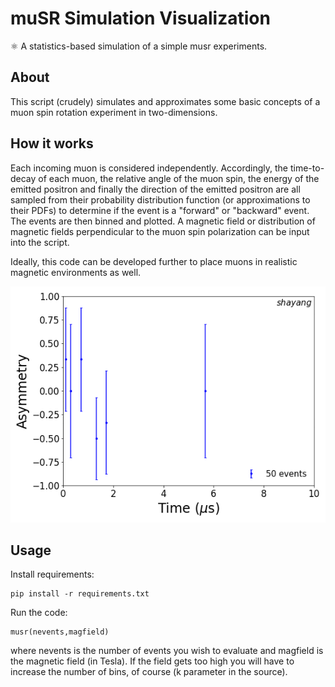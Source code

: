 # muSR Simulation Visualization 
⚛️ A statistics-based simulation of a simple musr experiments.


## About

This script (crudely) simulates and approximates some basic concepts of a muon spin rotation experiment in two-dimensions. 

## How it works

Each incoming muon is considered independently. Accordingly, the time-to-decay of each muon, the relative angle of the muon spin, the energy of the emitted positron and finally the direction of the emitted positron are all sampled from their probability distribution function (or approximations to their PDFs) to determine if the event is a "forward" or "backward" event. The events are then binned and plotted. A magnetic field or distribution of magnetic fields perpendicular to the muon spin polarization can be input into the script.

Ideally, this code can be developed further to place muons in realistic magnetic environments as well.

![Animated simulation](musr_sim.gif)

## Usage

Install requirements:

    pip install -r requirements.txt
    
Run the code:

    musr(nevents,magfield) 

where nevents is the number of events you wish to evaluate and magfield is the magnetic field (in Tesla). If the field gets too high you will have to increase the number of bins, of course (k parameter in the source). 



